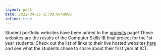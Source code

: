 ```yaml
---
layout: post
date: 2022-04-25 15:00:00+0900
inline: true
---
```


Student portfolio websites have been added to the [projects](/projects) page! These websites are the results of the Computer Skills IB final project for the 1st-year students. Check out the list of links to their live hosted websites [here](/projects/cs1b) and see what the students chose to share about their first year at ICT.